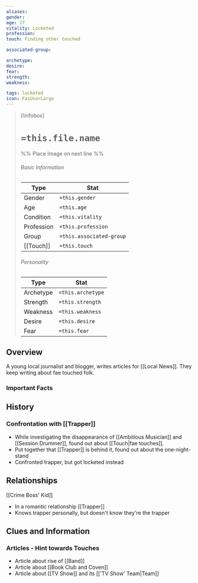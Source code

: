 ```yaml
---
aliases: 
gender: 
age: 27
vitality: Locketed
profession: 
touch: Finding other touched

associated-group: 

archetype:
desire:
fear:
strength:
weakness:

tags: locketed
icon: FasUserLarge
---
```


> [!infobox]
> # `=this.file.name`
> %% Place Image on next line %%
> ###### Basic Information
> Type |  Stat |
> ---|---|
> Gender | `=this.gender` |
> Age | `=this.age` |
> Condition | `=this.vitality` |
> Profession | `=this.profession` |
> Group | `=this.associated-group` |
> [[Touch]] | `=this.touch` |
> ###### Personality
> Type |  Stat |
> ---|---|
> Archetype | `=this.archetype` |
> Strength | `=this.strength` |
> Weakness | `=this.weakness` |
> Desire | `=this.desire` |
> Fear | `=this.fear` |
## Overview
A young local journalist and blogger, writes articles for [[Local News]]. They keep writing about fae touched folk. 

### Important Facts


## History

### Confrontation with [[Trapper]]
- While investigating the disappearance of [[Ambitious Musician]] and [[Session Drummer]], found out about [[Touch|fae touches]]. 
- Put together that [[Trapper]] is behind it, found out about the one-night-stand 
- Confronted trapper, but got locketed instead

## Relationships
[[Crime Boss' Kid]]
- In a romantic relationship
[[Trapper]]
- Knows trapper personally, but doesn't know they're the trapper 


## Clues and Information
### Articles - Hint towards Touches
- Article about rise of [[Band]]
- Article about [[Book Club and Coven]]
- Article about [[TV Show]] and its [['TV Show' Team|Team]]
